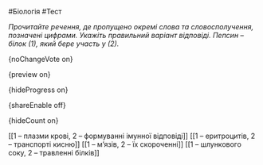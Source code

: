 #Біологія #Тест

*Прочитайте речення, де пропущено окремі слова та словосполучення,  позначені цифрами. Укажіть правильний варіант відповіді. Пепсин – білок  (1), який бере участь у (2).*

{noChangeVote on}

{preview on}

{hideProgress on}

{shareEnable off}

{hideCount on}

[[1 – плазми крові, 2 – формуванні імунної відповіді]]
[[1 – еритроцитів, 2 – транспорті кисню]]
[[1 – м’язів, 2 – їх скороченні]]
[[1 – шлункового соку, 2 – травленні білків]]
